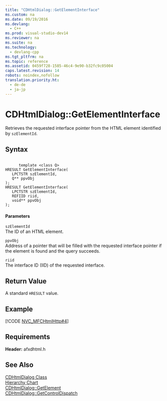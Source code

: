 ```yaml
---
title: "CDHtmlDialog::GetElementInterface"
ms.custom: na
ms.date: 09/19/2016
ms.devlang: 
  - C++
ms.prod: visual-studio-dev14
ms.reviewer: na
ms.suite: na
ms.technology: 
  - devlang-cpp
ms.tgt_pltfrm: na
ms.topic: reference
ms.assetid: 0459f728-1585-46c4-9e90-b32fc9c05004
caps.latest.revision: 14
robots: noindex,nofollow
translation.priority.ht: 
  - de-de
  - ja-jp
---
```

# CDHtmlDialog::GetElementInterface
Retrieves the requested interface pointer from the HTML element identified by `szElementId`.  
  
## Syntax  
  
```  
  
      template <class Q>  
HRESULT GetElementInterface(  
   LPCTSTR szElementId,  
   Q** ppvObj   
);  
HRESULT GetElementInterface(  
   LPCTSTR szElementId,  
   REFIID riid,  
   void** ppvObj   
);  
```  
  
#### Parameters  
 `szElementId`  
 The ID of an HTML element.  
  
 `ppvObj`  
 Address of a pointer that will be filled with the requested interface pointer if the element is found and the query succeeds.  
  
 `riid`  
 The interface ID (IID) of the requested interface.  
  
## Return Value  
 A standard `HRESULT` value.  
  
## Example  
 [!CODE [NVC_MFCHtmlHttp#4](../CodeSnippet/VS_Snippets_Cpp/NVC_MFCHtmlHttp#4)]  
  
## Requirements  
 **Header:** afxdhtml.h  
  
## See Also  
 [CDHtmlDialog Class](../vs140/CDHtmlDialog-Class.md)   
 [Hierarchy Chart](../vs140/Hierarchy-Chart.md)   
 [CDHtmlDialog::GetElement](../vs140/CDHtmlDialog--GetElement.md)   
 [CDHtmlDialog::GetControlDispatch](../vs140/CDHtmlDialog--GetControlDispatch.md)